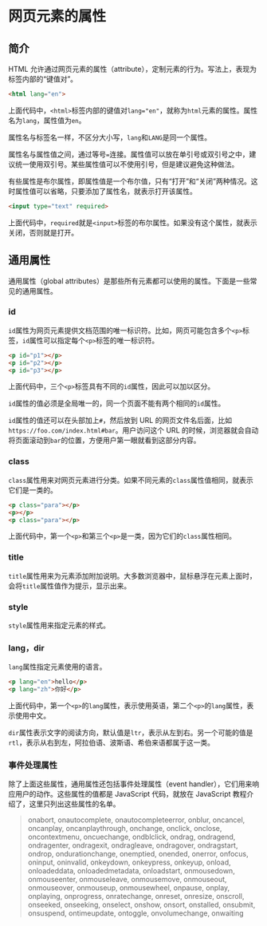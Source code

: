 # 网页元素的属性

## 简介

HTML 允许通过网页元素的属性（attribute），定制元素的行为。写法上，表现为标签内部的“键值对”。

```html
<html lang="en">
```

上面代码中，`<html>`标签内部的键值对`lang="en"`，就称为`html`元素的属性。属性名为`lang`，属性值为`en`。

属性名与标签名一样，不区分大小写，`lang`和`LANG`是同一个属性。

属性名与属性值之间，通过等号`=`连接。属性值可以放在单引号或双引号之中，建议统一使用双引号。某些属性值可以不使用引号，但是建议避免这种做法。

有些属性是布尔属性，即属性值是一个布尔值，只有“打开”和“关闭”两种情况。这时属性值可以省略，只要添加了属性名，就表示打开该属性。

```html
<input type="text" required>
```

上面代码中，`required`就是`<input>`标签的布尔属性。如果没有这个属性，就表示关闭，否则就是打开。

## 通用属性

通用属性（global attributes）是那些所有元素都可以使用的属性。下面是一些常见的通用属性。

### id

`id`属性为网页元素提供文档范围的唯一标识符。比如，网页可能包含多个`<p>`标签，`id`属性可以指定每个`<p>`标签的唯一标识符。

```html
<p id="p1"></p>
<p id="p2"></p>
<p id="p3"></p>
```

上面代码中，三个`<p>`标签具有不同的`id`属性，因此可以加以区分。

`id`属性的值必须是全局唯一的，同一个页面不能有两个相同的`id`属性。

`id`属性的值还可以在头部加上`#`，然后放到 URL 的网页文件名后面，比如`https://foo.com/index.html#bar`。用户访问这个 URL 的时候，浏览器就会自动将页面滚动到`bar`的位置，方便用户第一眼就看到这部分内容。

### class

`class`属性用来对网页元素进行分类。如果不同元素的`class`属性值相同，就表示它们是一类的。

```html
<p class="para"></p>
<p></p>
<p class="para"></p>
```

上面代码中，第一个`<p>`和第三个`<p>`是一类，因为它们的`class`属性相同。

### title

`title`属性用来为元素添加附加说明。大多数浏览器中，鼠标悬浮在元素上面时，会将`title`属性值作为提示，显示出来。

### style

`style`属性用来指定元素的样式。

### lang，dir

`lang`属性指定元素使用的语言。

```html
<p lang="en">hello</p>
<p lang="zh">你好</p>
```

上面代码中，第一个`<p>`的`lang`属性，表示使用英语，第二个`<p>`的`lang`属性，表示使用中文。

`dir`属性表示文字的阅读方向，默认值是`ltr`，表示从左到右。另一个可能的值是`rtl`，表示从右到左，阿拉伯语、波斯语、希伯来语都属于这一类。

### 事件处理属性

除了上面这些属性，通用属性还包括事件处理属性（event handler），它们用来响应用户的动作。这些属性的值都是 JavaScript 代码，就放在 JavaScript 教程介绍了，这里只列出这些属性的名单。

> onabort, onautocomplete, onautocompleteerror, onblur, oncancel, oncanplay, oncanplaythrough, onchange, onclick, onclose, oncontextmenu, oncuechange, ondblclick, ondrag, ondragend, ondragenter, ondragexit, ondragleave, ondragover, ondragstart, ondrop, ondurationchange, onemptied, onended, onerror, onfocus, oninput, oninvalid, onkeydown, onkeypress, onkeyup, onload, onloadeddata, onloadedmetadata, onloadstart, onmousedown, onmouseenter, onmouseleave, onmousemove, onmouseout, onmouseover, onmouseup, onmousewheel, onpause, onplay, onplaying, onprogress, onratechange, onreset, onresize, onscroll, onseeked, onseeking, onselect, onshow, onsort, onstalled, onsubmit, onsuspend, ontimeupdate, ontoggle, onvolumechange, onwaiting
